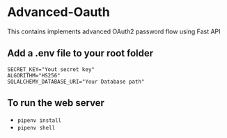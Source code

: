 # Advanced-Oauth
This contains implements advanced OAuth2 password flow using Fast API
## Add a .env file to your root folder
```
SECRET_KEY="Yout secret key"
ALGORITHM="HS256"
SQLALCHEMY_DATABASE_URI="Your Database path"
```
## To run the web server
* `pipenv install`
* `pipenv shell`
